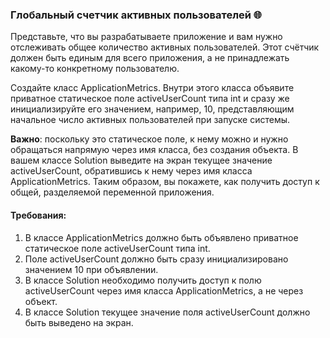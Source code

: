 
### Глобальный счетчик активных пользователей 🌐

Представьте, что вы разрабатываете приложение и вам нужно отслеживать общее количество активных пользователей. Этот счётчик должен быть единым для всего приложения, а не принадлежать какому-то конкретному пользователю.

Создайте класс ApplicationMetrics. Внутри этого класса объявите приватное статическое поле activeUserCount типа int и сразу же инициализируйте его значением, например, 10, представляющим начальное число активных пользователей при запуске системы.

**Важно**: поскольку это статическое поле, к нему можно и нужно обращаться напрямую через имя класса, без создания объекта. В вашем классе Solution выведите на экран текущее значение activeUserCount, обратившись к нему через имя класса ApplicationMetrics. Таким образом, вы покажете, как получить доступ к общей, разделяемой переменной приложения.

#### Требования:
1. В классе ApplicationMetrics должно быть объявлено приватное статическое поле activeUserCount типа int.
2. Поле activeUserCount должно быть сразу инициализировано значением 10 при объявлении.
3. В классе Solution необходимо получить доступ к полю activeUserCount через имя класса ApplicationMetrics, а не через объект.
4. В классе Solution текущее значение поля activeUserCount должно быть выведено на экран.